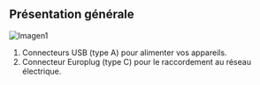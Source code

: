 ## Présentation générale

![Imagen1](http://static.energysistem.com/images/manuals/44463/5a4ca24441806.jpg?1)

1. Connecteurs USB (type A) pour alimenter vos appareils.
2. Connecteur Europlug (type C) pour le raccordement au réseau électrique.

